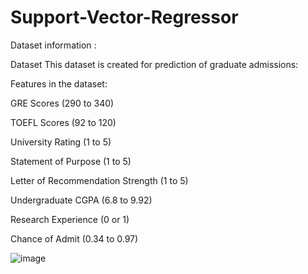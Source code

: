 # Support-Vector-Regressor

Dataset information :

Dataset This dataset is created for prediction of graduate admissions:

Features in the dataset:

GRE Scores (290 to 340)

TOEFL Scores (92 to 120)

University Rating (1 to 5)

Statement of Purpose (1 to 5)

Letter of Recommendation Strength (1 to 5)

Undergraduate CGPA (6.8 to 9.92)

Research Experience (0 or 1)

Chance of Admit (0.34 to 0.97)


![image](https://user-images.githubusercontent.com/108378037/198871491-1723cdc6-624c-4bcf-8727-41c1971f2beb.png)
